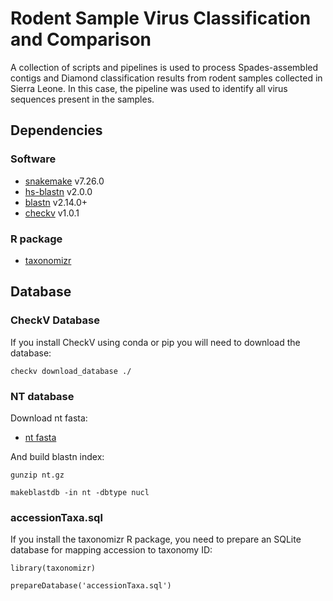 # Rodent Sample Virus Classification and Comparison
A collection of scripts and pipelines is used to process Spades-assembled contigs and Diamond classification results from rodent samples collected in Sierra Leone. In this case, the pipeline was used to identify all virus sequences present in the samples.

## Dependencies
### Software
* [snakemake](https://github.com/snakemake/snakemake) v7.26.0
* [hs-blastn](https://github.com/chenying2016/queries/tree/master/hs-blastn-src) v2.0.0
* [blastn](https://ftp.ncbi.nlm.nih.gov/blast/executables/blast+/LATEST/) v2.14.0+
* [checkv](https://bitbucket.org/berkeleylab/checkv/src/master/) v1.0.1
### R package
* [taxonomizr](https://cran.r-project.org/web/packages/taxonomizr/index.html)

## Database
### CheckV Database
If you install CheckV using conda or pip you will need to download the database:

`checkv download_database ./`

### NT database
Download nt fasta:
* [nt fasta](https://ftp.ncbi.nlm.nih.gov/blast/db/FASTA/nt.gz)

And build blastn index:

`gunzip nt.gz`

`makeblastdb -in nt -dbtype nucl`

### accessionTaxa.sql
If you install the taxonomizr R package, you need to prepare an SQLite database for mapping accession to taxonomy ID:

`library(taxonomizr)`

`prepareDatabase('accessionTaxa.sql')`


